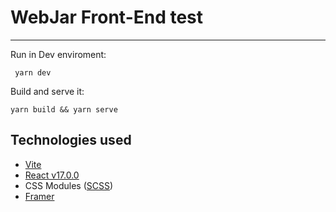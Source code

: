 # WebJar Front-End test

---

Run in Dev enviroment:

` yarn dev`

Build and serve it:

`yarn build && yarn serve`

## Technologies used

- [Vite](https://vitejs.dev/)
- [React v17.0.0](https://reactjs.org/)
- CSS Modules ([SCSS](https://sass-lang.com/))
- [Framer](https://www.framer.com/docs/)
